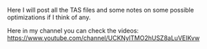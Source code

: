 Here I will post all the TAS files and some notes on some possible optimizations if I think of any.

Here in my channel you can check the videos:
https://www.youtube.com/channel/UCKNylTMO2hUSZ8aLuVEIKvw
